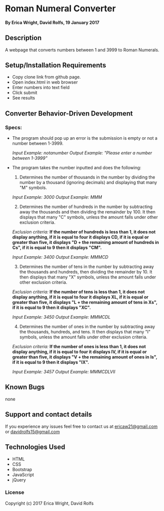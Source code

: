 # Roman Numeral Converter

#### By Erica Wright, David Rolfs, 19 January 2017

## Description

A webpage that converts numbers between 1 and 3999 to Roman Numerals.

## Setup/Installation Requirements

* Copy clone link from github page.
* Open index.html in web browser
* Enter numbers into text field
* Click submit
* See results

## Converter Behavior-Driven Development

### Specs:

* The program should pop up an error is the submission is empty or not a number between 1-3999.

  _Input Example: notanumber_
  _*Output Example: "Please enter a number between 1-3999"*_

* The program takes the number inputted and does the following:

  1. Determines the number of thousands in the number by dividing the number by a thousand (ignoring decimals) and displaying that many "M" symbols.

    _Input Example: 3000_
    _*Output Example: MMM*_

  2. Determines the number of hundreds in the number by subtracting away the thousands and then dividing the remainder by 100. It then displays that many "C" symbols, unless the amount falls under other exclusion criteria.

  _Exclusion criteria:_
  **If the number of hundreds is less than 1, it does not display anything, if it is equal to four it displays CD, if it is equal or greater than five, it displays "D + the remaining amount of hundreds in Cs", if it is equal to 9 then it displays "CM".**

  _Input Example: 3400_
  _*Output Example: MMMCD*_

  3. Determines the number of tens in the number by subtracting away the thousands and hundreds, then dividing the remainder by 10. It then displays that many "X" symbols, unless the amount falls under other exclusion criteria.

  _Exclusion criteria:_
  **If the number of tens is less than 1, it does not display anything, if it is equal to four it displays XL, if it is equal or greater than five, it displays "L + the remaining amount of tens in Xs", if it is equal to 9 then it displays "XC".**

  _Input Example: 3450_
  _*Output Example: MMMCDL*_

  4. Determines the number of ones in the number by subtracting away the thousands, hundreds, and tens. It then displays that many "I" symbols, unless the amount falls under other exclusion criteria.

  _Exclusion criteria:_
  **If the number of ones is less than 1, it does not display anything, if it is equal to four it displays IV, if it is equal or greater than five, it displays "V + the remaining amount of ones in Is", if it is equal to 9 then it displays "IX".**

  _Input Example: 3457_
  _*Output Example: MMMCDLVII*_

## Known Bugs

none

## Support and contact details

If you experience any issues feel free to contact us at ericaw21@gmail.com or davidrolfs15@gmail.com

## Technologies Used

* HTML
* CSS
* Bootstrap
* JavaScript
* jQuery

### License


Copyright (c) 2017 Erica Wright, David Rolfs
